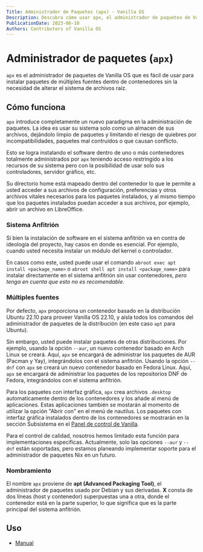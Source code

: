 ```yaml
---
Title: Administrador de Paquetes (apx) - Vanilla OS
Description: Descubra cómo usar apx, el administrador de paquetes de Vanilla OS.
PublicationDate: 2023-06-10
Authors: Contributors of Vanilla OS
---
```


# Administrador de paquetes (`apx`)

`apx` es el administrador de paquetes de Vanilla OS que es fácil de usar para instalar paquetes de múltiples fuentes dentro de contenedores sin la necesidad de alterar el sistema de archivos raíz.

## Cómo funciona

`apx` introduce completamente un nuevo paradigma en la administración de paquetes. La idea es 
usar su sistema solo como un almacen de sus archivos, dejándolo limpio de paquetes
y limitando el riesgo de quiebres por incompatibilidades, paquetes mal contruidos
o que causan conflicto.

Esto se logra instalando el software dentro de uno o más contenedores totalmente administrados por `apx` teniendo acceso restringido a los recursos de su sistema pero con la posibilidad de usar solo sus controladores, servidor gráfico, etc.

Su directorio home está mapeado dentro del contenedor lo que le permite a usted acceder
a sus archivos de configuración, preferencias y otros archivos vitales necesarios para
los paquetes instalados, y al mismo tiempo que los paquetes instalados puedan acceder
a sus archivos, por ejemplo, abrir un archivo en LibreOffice.

### Sistema Anfitrión

Si bien la instalación de software en el sistema anfitrión va en contra de ideología del proyecto, hay casos en donde es esencial. Por ejemplo, cuando usted necesita
instalar un módulo del kernel o controlador.

En casos como este, usted puede usar el comando `abroot exec apt install <package_name>` o `abroot shell apt install <package_name>` para instalar directamente en el sistema anfitrión sin usar contenedores, *pero tenga en cuenta
que esto no es recomendable*.

### Múltiples fuentes

Por defecto, `apx` proporciona un contenedor basado en la distribución Ubuntu 22.10
para proveer Vanilla OS 22.10, y aísla todos los comandos del administrador de
paquetes de la distribución (en este caso `apt` para Ubuntu).

Sin embargo, usted puede instalar paquetes de otras distribuciones. Por ejemplo, usando la opción `--aur`,
un nuevo contenedor basado en Arch Linux se creará. Aquí, `apx` se encargará de administrar los paquetes de AUR
(Pacman y Yay), integrándolos con el sistema anfitrión.
Usando la opción `--dnf` con `apx` se creará un nuevo contenedor basado en Fedora Linux. Aquí, `apx`
se encargará de administrar los paquetes de los repositorios DNF de Fedora, integrándolos con el sistema anfitrión.

Para los paquetes con interfaz gráfica, `apx` crea archivos `.desktop` automaticamente dentro de los contenedores y los añade al menú de aplicaciones. Estas aplicaciones también se mostarán al momento de utilizar la opción "Abrir con" en el menú de nautilus. Los paquetes con interfaz gráfica instalados dentro de los contenedores se mostrarán en la sección Subsistema en el [Panel de control de Vanilla](/docs/vanilla-control-center).

Para el control de calidad, nosotros hemos limitado esta función para implementaciones específicas. Actualmente, solo las opciones `--aur` y `--dnf` están soportadas,
pero estamos planeando implementar soporte para el administrador de paquetes Nix en un futuro.

### Nombramiento

El nombre `apx` proviene de **apt (Advanced Packaging Tool)**, el administrador de paquetes usado por Debian y sus derivadas. **X** consta de dos líneas (host y contenedor) superpuestas una a otra, donde el contenedor está en la parte superior,
lo que significa que es la parte principal del sistema anfitrión.

## Uso

- [Manual](/docs/apx/manpage)
